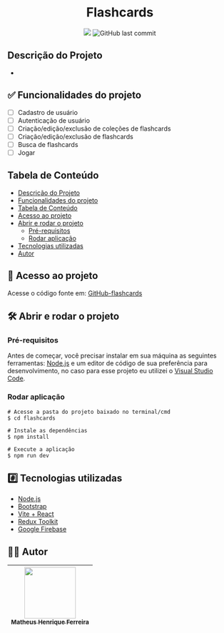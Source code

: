 <h1 align="center">Flashcards</h1>

<p align="center">
  <img src="http://img.shields.io/static/v1?label=STATUS&message=EM%20DESENVOLVIMENTO&color=GREEN&style=for-the-badge"/>
  <img alt="GitHub last commit" src="https://img.shields.io/github/last-commit/matheushenriqueferreira/flashcards?style=for-the-badge">
</p>

## Descrição do Projeto
-
## :white_check_mark: Funcionalidades do projeto
- [ ] Cadastro de usuário
- [ ] Autenticação de usuário
- [ ] Criação/edição/exclusão de coleções de flashcards
- [ ] Criação/edição/exclusão de flashcards
- [ ] Busca de flashcards
- [ ] Jogar
## Tabela de Conteúdo
<!--ts-->
   * [Descrição do Projeto](#descrição-do-projeto)
   * [Funcionalidades do projeto](#white_check_mark-funcionalidades-do-projeto)
   * [Tabela de Conteúdo](#tabela-de-conteúdo)
   * [Acesso ao projeto](#file_folder-acesso-ao-projeto)
   * [Abrir e rodar o projeto](#hammer_and_wrench-abrir-e-rodar-o-projeto)
       * [Pré-requisitos](#pré-requisitos)
       * [Rodar aplicação](#rodar-aplicação)
   * [Tecnologias utilizadas](#hash-tecnologias-utilizadas)
   * [Autor](#man_technologist-autor)
<!--te-->

## :file_folder: Acesso ao projeto

Acesse o código fonte em: [GitHub-flashcards](https://github.com/matheushenriqueferreira/flashcards)

## :hammer_and_wrench: Abrir e rodar o projeto
### Pré-requisitos
Antes de começar, você precisar instalar em sua máquina as seguintes ferramentas:
[Node.js](https://nodejs.org/en/) e um editor de código de sua preferência para desenvolvimento, no caso para esse projeto eu utilizei o [Visual Studio Code](https://code.visualstudio.com/).

### Rodar aplicação
    # Acesse a pasta do projeto baixado no terminal/cmd
    $ cd flashcards

    # Instale as dependências
    $ npm install

    # Execute a aplicação
    $ npm run dev


## :hash: Tecnologias utilizadas

- [Node.js](https://nodejs.org/en/)
- [Bootstrap](https://getbootstrap.com/)
- [Vite + React](https://vitejs.dev/)
- [Redux Toolkit](https://redux-toolkit.js.org/)
- [Google Firebase](https://firebase.google.com/)

## :man_technologist: Autor

| [<img src="https://avatars.githubusercontent.com/u/60938127?v=4" width=115><br><sub>Matheus Henrique Ferreira</sub>](https://github.com/matheushenriqueferreira) |  
| :---: |